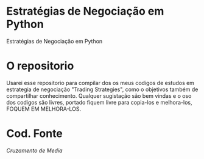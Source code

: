 # Estratégias de Negociação em Python

Estratégias de Negociação em Python

# O repositorio

Usarei esse repositorio para compilar dos os meus codigos de estudos em estrategia de negociação "Trading Strategies", como o objetivos também de compartilhar conhecimento.
Qualquer sugistação são bem vindas e o oso dos codigos são livres, portado fiquem livre para copia-los e melhora-los, FOQUEM EM MELHORA-LOS.

# Cod. Fonte

*Cruzamento de Media*

